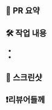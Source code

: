 <!-- 제목 규칙 -->
<!-- [Type/{#이슈번호}] 작업내용 -->
<!-- 예시: [Feat/#20] 카카오 소셜 로그인 구현 -->

<!-- 리뷰어와 라벨을 꼭 적용해 주세요!-->

## 🌱 PR 요약
<!-- 이 PR에서 작업한 내용을 간단히 설명해주세요 -->

## 🛠 작업 내용
<!-- 구체적인 작업 내용을 적어주세요 -->
- 
-

## 📸 스크린샷
<!-- 작업한 화면의 스크린샷을 첨부해주세요 -->

## ❗️리뷰어들께
<!-- 리뷰어가 특별히 봐야할 부분이나 주의할 점을 적어주세요 -->
